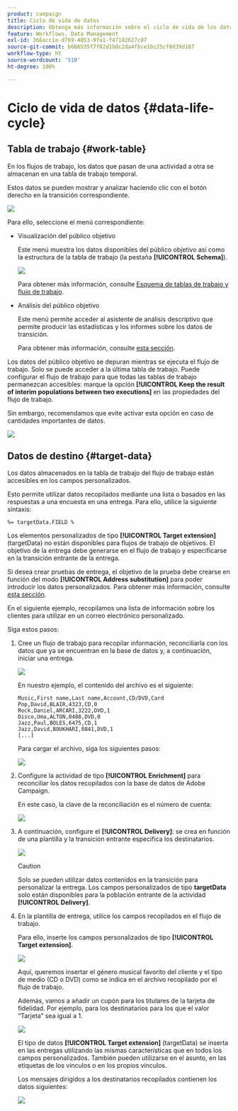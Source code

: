 ```yaml
---
product: campaign
title: Ciclo de vida de datos
description: Obtenga más información sobre el ciclo de vida de los datos en flujos de trabajo
feature: Workflows, Data Management
exl-id: 366acc1e-d769-4053-9fa1-f47182627c07
source-git-commit: b666535f7f82d1b8c2da4fbce1bc25cf8d39d187
workflow-type: ht
source-wordcount: '510'
ht-degree: 100%

---
```


# Ciclo de vida de datos {#data-life-cycle}



## Tabla de trabajo {#work-table}

En los flujos de trabajo, los datos que pasan de una actividad a otra se almacenan en una tabla de trabajo temporal.

Estos datos se pueden mostrar y analizar haciendo clic con el botón derecho en la transición correspondiente.

![](assets/wf-right-click-analyze.png)

Para ello, seleccione el menú correspondiente:

* Visualización del público objetivo

  Este menú muestra los datos disponibles del público objetivo así como la estructura de la tabla de trabajo (la pestaña **[!UICONTROL Schema]**).

  ![](assets/wf-right-click-display.png)

  Para obtener más información, consulte [Esquema de tablas de trabajo y flujo de trabajo](monitoring-workflow-execution.md#worktables-and-workflow-schema).

* Análisis del público objetivo

  Este menú permite acceder al asistente de análisis descriptivo que permite producir las estadísticas y los informes sobre los datos de transición.

  Para obtener más información, consulte [esta sección](../../reporting/using/using-the-descriptive-analysis-wizard.md).

Los datos del público objetivo se depuran mientras se ejecuta el flujo de trabajo. Solo se puede acceder a la última tabla de trabajo. Puede configurar el flujo de trabajo para que todas las tablas de trabajo permanezcan accesibles: marque la opción **[!UICONTROL Keep the result of interim populations between two executions]** en las propiedades del flujo de trabajo.

Sin embargo, recomendamos que evite activar esta opción en caso de cantidades importantes de datos.

![](assets/wf-purge-data-option.png)

## Datos de destino {#target-data}

Los datos almacenados en la tabla de trabajo del flujo de trabajo están accesibles en los campos personalizados.

Esto permite utilizar datos recopilados mediante una lista o basados en las respuestas a una encuesta en una entrega. Para ello, utilice la siguiente sintaxis:

```
%= targetData.FIELD %
```

Los elementos personalizados de tipo **[!UICONTROL Target extension]** (targetData) no están disponibles para flujos de trabajo de objetivos. El objetivo de la entrega debe generarse en el flujo de trabajo y especificarse en la transición entrante de la entrega.

Si desea crear pruebas de entrega, el objetivo de la prueba debe crearse en función del modo **[!UICONTROL Address substitution]** para poder introducir los datos personalizados. Para obtener más información, consulte [esta sección](../../delivery/using/steps-defining-the-target-population.md#using-address-substitution-in-proof).

En el siguiente ejemplo, recopilamos una lista de información sobre los clientes para utilizar en un correo electrónico personalizado.

Siga estos pasos:

1. Cree un flujo de trabajo para recopilar información, reconciliarla con los datos que ya se encuentran en la base de datos y, a continuación, iniciar una entrega.

   ![](assets/wf-targetdata-sample-1.png)

   En nuestro ejemplo, el contenido del archivo es el siguiente:

   ```
   Music,First name,Last name,Account,CD/DVD,Card
   Pop,David,BLAIR,4323,CD,0
   Rock,Daniel,ARCARI,3222,DVD,1
   Disco,Uma,ALTON,0488,DVD,0
   Jazz,Paul,BOLES,6475,CD,1
   Jazz,David,BOUKHARI,0841,DVD,1
   [...]
   ```

   Para cargar el archivo, siga los siguientes pasos:

   ![](assets/wf-targetdata-sample-2.png)

1. Configure la actividad de tipo **[!UICONTROL Enrichment]** para reconciliar los datos recopilados con la base de datos de Adobe Campaign.

   En este caso, la clave de la reconciliación es el número de cuenta:

   ![](assets/wf-targetdata-sample-3.png)

1. A continuación, configure el **[!UICONTROL Delivery]**: se crea en función de una plantilla y la transición entrante especifica los destinatarios.

   ![](assets/wf-targetdata-sample-4.png)

   >[!CAUTION]
   >
   >Solo se pueden utilizar datos contenidos en la transición para personalizar la entrega. Los campos personalizados de tipo **targetData** solo están disponibles para la población entrante de la actividad **[!UICONTROL Delivery]**.

1. En la plantilla de entrega, utilice los campos recopilados en el flujo de trabajo.

   Para ello, inserte los campos personalizados de tipo **[!UICONTROL Target extension]**.

   ![](assets/wf-targetdata-sample-5.png)

   Aquí, queremos insertar el género musical favorito del cliente y el tipo de medio (CD o DVD) como se indica en el archivo recopilado por el flujo de trabajo.

   Además, vamos a añadir un cupón para los titulares de la tarjeta de fidelidad. Por ejemplo, para los destinatarios para los que el valor “Tarjeta” sea igual a 1.

   ![](assets/wf-targetdata-sample-6.png)

   El tipo de datos **[!UICONTROL Target extension]** (targetData) se inserta en las entregas utilizando las mismas características que en todos los campos personalizados. También pueden utilizarse en el asunto, en las etiquetas de los vínculos o en los propios vínculos.

   Los mensajes dirigidos a los destinatarios recopilados contienen los datos siguientes:

   ![](assets/wf-targetdata-sample-7.png)
